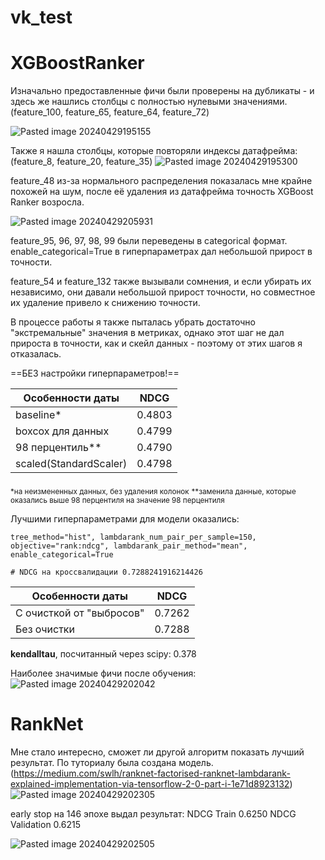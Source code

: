 # vk_test
# XGBoostRanker
Изначально предоставленные фичи были проверены на дубликаты - и здесь же нашлись столбцы с полностью нулевыми значениями. 
(feature_100, feature_65, feature_64, feature_72)

![Pasted image 20240429195155](https://github.com/dariamozglova/vk_test/assets/107386336/86272239-f6bb-4ffe-aa18-eda910ff44ea)

Также я нашла столбцы, которые повторяли индексы датафрейма: 
(feature_8, feature_20, feature_35)
 ![Pasted image 20240429195300](https://github.com/dariamozglova/vk_test/assets/107386336/63854bdd-35f4-4026-bbbd-16c7c0daca8c)

feature_48 из-за нормального распределения показалась мне крайне похожей на шум, после её удаления из датафрейма точность XGBoost Ranker возросла. 

 ![Pasted image 20240429205931](https://github.com/dariamozglova/vk_test/assets/107386336/ff097d10-a67a-453a-b39f-7ecdfd1e871f)

feature_95, 96, 97, 98, 99 были переведены в categorical формат. enable_categorical=True в гиперпараметрах дал небольшой прирост в точности. 

feature_54 и feature_132 также вызывали сомнения, и если убирать их независимо, они давали небольшой прирост точности, но совместное их удаление привело к снижению точности.

В процессе работы я также пыталась убрать достаточно "экстремальные" значения в метриках, однако этот шаг не дал прироста в точности, как и скейл данных - поэтому от этих шагов я отказалась.

==БЕЗ настройки гиперпараметров!==

| Особенности даты       | NDCG   |
| ---------------------- | ------ |
| baseline*              | 0.4803 |
| boxcox для данных      | 0.4799 |
| 98 перцентиль**        | 0.4790 |
| scaled(StandardScaler) | 0.4798 |

<sub> *на неизмененных данных, без удаления колонок</sub>
<sub>**заменила данные, которые оказались выше 98 перцентиля на значение 98 перцентиля</sub>

Лучшими гиперпараметрами для модели оказались:
```
tree_method="hist", lambdarank_num_pair_per_sample=150,
objective="rank:ndcg", lambdarank_pair_method="mean", enable_categorical=True

# NDCG на кроссвалидации 0.7288241916214426
```

| Особенности даты         | NDCG   |
| ------------------------ | ------ |
| С очисткой от "выбросов" | 0.7262 |
| Без очистки              | 0.7288 |

**kendalltau**, посчитанный через scipy: 0.378

Наиболее значимые фичи после обучения:
![Pasted image 20240429202042](https://github.com/dariamozglova/vk_test/assets/107386336/ebb62780-81f5-44fd-a3b0-5a2f50421dc7)

# RankNet
Мне стало интересно, сможет ли другой алгоритм показать лучший результат. По туториалу была создана модель. (https://medium.com/swlh/ranknet-factorised-ranknet-lambdarank-explained-implementation-via-tensorflow-2-0-part-i-1e71d8923132)
![Pasted image 20240429202305](https://github.com/dariamozglova/vk_test/assets/107386336/85fd33cc-4c09-49b0-8d5e-d52ad28d5876)


early stop на 146 эпохе выдал результат: 
NDCG Train 0.6250 NDCG Validation 0.6215

![Pasted image 20240429202505](https://github.com/dariamozglova/vk_test/assets/107386336/d6ebb71f-a2c7-400d-bf4b-dc2e58960fc4)

